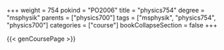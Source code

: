+++
weight = 754
pokind = "PO2006"
title = "physics754"
degree = "msphysik"
parents = ["physics700"]
tags = ["msphysik", "physics754", "physics700"]
categories = ["course"]
bookCollapseSection = false
+++

{{< genCoursePage >}}
